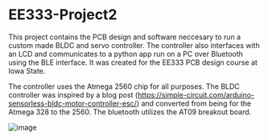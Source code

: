 # EE333-Project2

This project contains the PCB design and software neccesary to run a custom made BLDC and servo controller. The controller also interfaces with an LCD and communicates to a python app run on a PC over Bluetooth using the BLE interface. It was created for the EE333 PCB design course at Iowa State.

The controller uses the Atmega 2560 chip for all purposes. The BLDC controller was inspired by a blog post (https://simple-circuit.com/arduino-sensorless-bldc-motor-controller-esc/) and converted from being for the Atmega 328 to the 2560. The bluetooth utilizes the AT09 breakout board.

![image](https://user-images.githubusercontent.com/43474558/206860788-6e3b0c28-0aa4-4d5d-8c88-cfc090193cdb.png)

